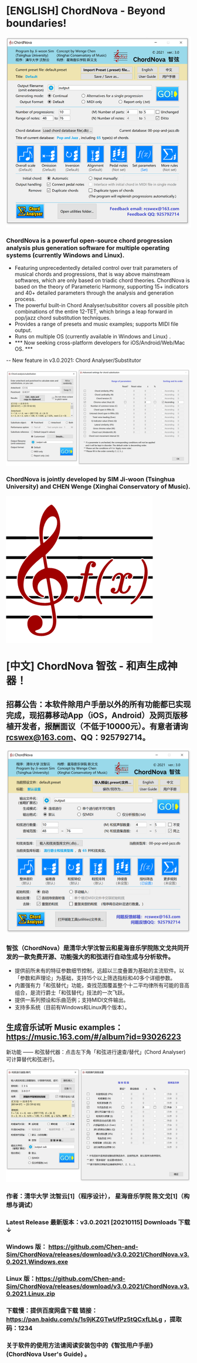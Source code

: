 # [ENGLISH] ChordNova - Beyond boundaries!

![Alt text](screenshots/ChordNova-main-screenshot-en.png)

### ChordNova is a powerful open-source chord progression analysis plus generation software for multiple operating systems (currently Windows and Linux).
* Featuring unprecedentedly detailed control over trait parameters of musical chords and progressions, that is way above mainstream softwares, which are only based on triadic chord theories. ChordNova is based on the theory of Parameteric Harmony, supporting 15+ indicators and 40+ detailed parameters through the analysis and generation process.
* The powerful built-in Chord Analyser/subsititor covers all possible pitch combinations of the entire 12-TET, which brings a leap forward in pop/jazz chord substitution techniques.
* Provides a range of presets and music examples; supports MIDI file output.
* Runs on multiple OS (currently available in Windows and Linux) .
* *** Now seeking cross-platform developers for iOS/Android/Web/Mac OS.  ***

-- New feature in v3.0.2021: Chord Analyser/Substitutor

![Alt text](screenshots/ChordNova-sub-screenshot-en.png)

### ChordNova is jointly developed by SIM Ji-woon (Tsinghua University) and CHEN Wenge (Xinghai Conservatory of Music).


![Alt text](attachments/icons/icon-white.png)

# [中文] ChordNova 智弦 - 和声生成神器！

## 招募公告：本软件除用户手册以外的所有功能都已实现完成，现招募移动App（iOS，Android）及网页版移植开发者，报酬面议（不低于10000元）。有意者请询 rcswex@163.com、QQ：925792714。
![Alt text](screenshots/ChordNova-main-screenshot-zh-cn.png)

### 智弦（ChordNova）是清华大学沈智云和星海音乐学院陈文戈共同开发的一款免费开源、功能强大的和弦进行自动生成与分析软件。
* 提供前所未有的特征参数细节控制，远超以三度叠置为基础的主流软件。以「参数和声理论」为基础，支持15个以上筛选指标和40多个详细参数。
* 内置强有力「和弦替代」功能，查找范围覆盖整个十二平均律所有可能的音高组合，是流行爵士「和弦替代」技法的一次飞跃。
* 提供一系列预设和乐曲范例；支持MIDI文件输出。
* 支持多系统（目前有Windows和Linux两个版本）。

## 生成音乐试听 Music examples：https://music.163.com/#/album?id=93026223

新功能 —— 和弦替代器：点击左下角「和弦进行速查/替代」(Chord Analyser) 可计算替代和弦进行。

![Alt text](screenshots/ChordNova-sub-screenshot-zh-cn.png)

### 作者：清华大学  沈智云[1]（程序设计），  星海音乐学院  陈文戈[1]（构想与调试）
### Latest Release 最新版本：v3.0.2021 [20210115] Downloads 下载 ↓ 
### Windows 版： https://github.com/Chen-and-Sim/ChordNova/releases/download/v3.0.2021/ChordNova.v3.0.2021.Windows.exe
### Linux 版：https://github.com/Chen-and-Sim/ChordNova/releases/download/v3.0.2021/ChordNova.v3.0.2021.Linux.zip
### 下载慢：提供百度网盘下载 链接：https://pan.baidu.com/s/1s9jKZGTwUfPz5tQCxfLbLg ，提取码：1234
### 关于软件的使用方法请阅读安装包中的《智弦用户手册》(ChordNova User's Guide) 。
